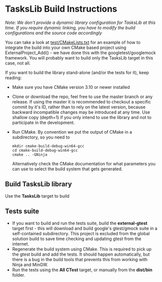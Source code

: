 # TasksLib Build Instructions #

*Note: We don't provide a dynamic library configuration for TasksLib at 
this time. If you require dynamic linking, you have to modify the build 
configurations and the source code accordingly*

You can take a look at [test/CMakeLists.txt](../test/CMakeLists.txt) for 
an example of how to integrate the build into your own CMake based project 
using ExternalProject_Add() - we have done this with the 
googletest/googlemock framework. You will probably want to build only 
the TasksLib target in this case, not all. 

If you want to build the library stand-alone (and/or the tests for it), 
keep reading:

- Make sure you have CMake version 3.10 or newer installed

- Clone or download the repo, feel free to use the master branch or any 
release. If using the master it is recommended to checkout a specific 
commit by it's ID, rather than to rely on the latest version, because 
backward incompatible changes may be introduced at any time. Use shallow 
copy (depth=1) if you only intend to use the library and not to participate 
in the development.

- Run CMake. 
  By convention we put the output of CMake in a subdirectory, so you need to
  ```
  mkdir cmake-build-debug-win64-gcc
  cd cmake-build-debug-win64-gcc
  cmake .. -GNinja
  ```
  Alternatively check the CMake documentation for what parameters you can 
  use to select the build system that gets generated.

## Build TasksLib library ##

Use the **TasksLib** target to build

## Tests suite ##

- If you want to build and run the tests suite, build the 
  **external-gtest** target first - this will download and build google's 
  gtest/gmock suite in a self-contained subdirectory. This project is 
  excluded from the global solution build to save time checking and 
  updating gtest from the internet.
- Regenerate the build system using CMake. This is required to pick up the
  gtest build and add the tests. It should happen automatically, but there
  is a bug in the build tools that prevents this from working with Ninja and
  MinGW.
- Run the tests using the **All CTest** target, or manually from the 
  **dist/bin** folder.
